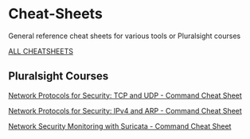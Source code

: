 # Cheat-Sheets
General reference cheat sheets for various tools or Pluralsight courses

[ALL CHEATSHEETS](/Pluralsight%20Course%20Cheat%20Sheets)

## Pluralsight Courses

[Network Protocols for Security: TCP and UDP - Command Cheat Sheet](/Pluralsight%20Course%20Cheat%20Sheets/Network%20Protocols%20for%20Security%20-%20TCP%20and%20UDP%20-%20Command%20Cheat%20Sheet.md)

[Network Protocols for Security: IPv4 and ARP - Command Cheat Sheet](/Pluralsight%20Course%20Cheat%20Sheets/Network%20Protocols%20for%20Security%20-%20IPv4%20and%20ARP%20-%20Command%20Cheat%20Sheet.md)

[Network Security Monitoring with Suricata - Command Cheat Sheet](/Pluralsight%20Course%20Cheat%20Sheets/Network%20Security%20Monitoring%20with%20Suricata%20-%20Cheat%20Sheet.md)